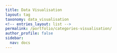 ```yaml
---
title: Data Visualisation
layout: tag
taxonomy: data_visualisation
<!-- entries_layout: list -->
permalink: /portfolio/categories-visualisation/
author_profile: false
sidebar: 
  nav: docs
---
```

